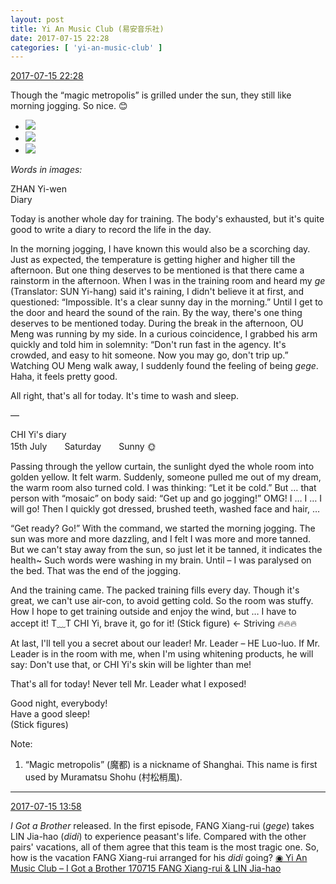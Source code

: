 ```yaml
---
layout: post
title: Yi An Music Club (易安音乐社)
date: 2017-07-15 22:28
categories: [ 'yi-an-music-club' ]
---
```


<div class="weibo-info">
  <a href="http://weibo.com/6094546964/FcxTpgnMN">2017-07-15 22:28</a>
</div>

Though the “magic metropolis” is grilled under the sun, they still like morning jogging. So nice. :blush:

<!-- more -->

<ul class="weibo-pic-list-1">
  <li class="weibo-pic">
    <a href="http://wx1.sinaimg.cn/mw690/006Es64Agy1fhkxsjtpp9j30u017pqod.jpg"><img src="http://wx1.sinaimg.cn/thumb150/006Es64Agy1fhkxsjtpp9j30u017pqod.jpg" /></a>
  </li>
  <li class="weibo-pic">
    <a href="http://wx2.sinaimg.cn/mw690/006Es64Agy1fhkxskpyvmj30u017w7n8.jpg"><img src="http://wx2.sinaimg.cn/thumb150/006Es64Agy1fhkxskpyvmj30u017w7n8.jpg" /></a>
  </li>
  <li class="weibo-pic">
    <a href="http://wx3.sinaimg.cn/mw690/006Es64Agy1fhkxslsmvqj30u017xk7y.jpg"><img src="http://wx3.sinaimg.cn/thumb150/006Es64Agy1fhkxslsmvqj30u017xk7y.jpg" /></a>
  </li>
</ul>

*Words in images:*

ZHAN Yi-wen  
Diary

Today is another whole day for training. The body's exhausted, but it's quite good to write a diary to record the life in the day.

In the morning jogging, I have known this would also be a scorching day. Just as expected, the temperature is getting higher and higher till the afternoon. But one thing deserves to be mentioned is that there came a rainstorm in the afternoon. When I was in the training room and heard my *ge* (Translator: SUN Yi-hang) said it's raining, I didn't believe it at first, and questioned: “Impossible. It's a clear sunny day in the morning.” Until I get to the door and heard the sound of the rain. By the way, there's one thing deserves to be mentioned today. During the break in the afternoon, OU Meng was running by my side. In a curious coincidence, I grabbed his arm quickly and told him in solemnity: “Don't run fast in the agency. It's crowded, and easy to hit someone. Now you may go, don't trip up.” Watching OU Meng walk away, I suddenly found the feeling of being *gege*. Haha, it feels pretty good.

All right, that's all for today. It's time to wash and sleep.

—

CHI Yi's diary  
15th July　　Saturday　　Sunny :sun_with_face:

Passing through the yellow curtain, the sunlight dyed the whole room into golden yellow. It felt warm. Suddenly, someone pulled me out of my dream, the warm room also turned cold. I was thinking: “Let it be cold.” But … that person with “mosaic” on body said: “Get up and go jogging!” OMG! I … I … I will go! Then I quickly got dressed, brushed teeth, washed face and hair, …

“Get ready? Go!” With the command, we started the morning jogging. The sun was more and more dazzling, and I felt I was more and more tanned. But we can't stay away from the sun, so just let it be tanned, it indicates the health~ Such words were washing in my brain. Until – I was paralysed on the bed. That was the end of the jogging.

And the training came. The packed training fills every day. Though it's great, we can't use air-con, to avoid getting cold. So the room was stuffy. How I hope to get training outside and enjoy the wind, but … I have to accept it! T﹏T CHI Yi, brave it, go for it! (Stick figure) ← Striving :fire::fire::fire:

At last, I'll tell you a secret about our leader! Mr. Leader – HE Luo-luo. If Mr. Leader is in the room with me, when I'm using whitening products, he will say: Don't use that, or CHI Yi's skin will be lighter than me!

That's all for today! Never tell Mr. Leader what I exposed!

Good night, everybody!  
Have a good sleep!  
(Stick figures)

Note:
1. “Magic metropolis” (魔都) is a nickname of Shanghai. This name is first used by Muramatsu Shohu (村松梢風).

---

<div class="weibo-info">
  <a href="http://weibo.com/6094546964/FcuyIF56E">2017-07-15 13:58</a>
</div>

*I Got a Brother* released. In the first episode, FANG Xiang-rui (*gege*) takes LIN Jia-hao (*didi*) to experience peasant's life. Compared with the other pairs' vacations, all of them agree that this team is the most tragic one. So, how is the vacation FANG Xiang-rui arranged for his *didi* going? [◉ Yi An Music Club – I Got a Brother 170715 FANG Xiang-rui & LIN Jia-hao](https://www.youtube.com/watch?v=rgIl9F5qh-w)
